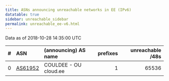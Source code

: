 ```yaml
---
title: ASNs announcing unreachable networks in EE (IPv6)
datatable: true
sidebar: unreachable_sidebar
permalink: unreachable_ee-v6.html
---
```


Data as of 2018-10-28 14:35:00 UTC


<div class="datatable-begin"></div>

|   # | ASN                                    | (announcing) AS name   |   prefixes |   unreachable /48s |
|----:|:---------------------------------------|:-----------------------|-----------:|-------------------:|
|   0 | [AS61952](unreachable_AS61952-v6.html) | COULDEE - OU cloud.ee  |          1 |              65536 |

<div class="datatable-end"></div>